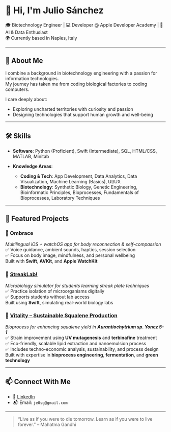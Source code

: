 # 👋 Hi, I'm Julio Sánchez

🎓 Biotechnology Engineer | 💻 Developer @ Apple Developer Academy | 🧠 AI & Data Enthusiast  
🌍 Currently based in Naples, Italy  

---

## 🧩 About Me

I combine a background in biotechnology engineering with a passion for information technologies.  
My journey has taken me from coding biological factories to coding computers.

I care deeply about:
- Exploring uncharted territories with curiosity and passion
- Designing technologies that support human growth and well-being  
  
---

## 🛠️ Skills

- **Software**: Python (Proficient), Swift (Intermediate), SQL, HTML/CSS, MATLAB, Minitab

- **Knowledge Areas**:
  - **Coding & Tech**: App Development, Data Analytics, Data Visualization, Machine Learning (Basics), UI/UX
  - **Biotechnology**: Synthetic Biology, Genetic Engineering, Bioinformatic Principles, Bioprocesses, Fundamentals of Bioprocesses, Laboratory Techniques  
---

## 🧪 Featured Projects


### 🚀 Ombrace
*Multilingual iOS + watchOS app for body reconnection & self-compassion*  
✅ Voice guidance, ambient sounds, haptics, session selection  
✅ Focus on body image, mindfulness, and personal wellbeing  
Built with **Swift**, **AVKit**, and **Apple WatchKit**

### 🧪 [StreakLab!](https://github.com/Juliesg02/App_StreakPlateMethod)
*Microbiology simulator for students learning streak plate techniques*  
✅ Practice isolation of microorganisms digitally  
✅ Supports students without lab access  
Built using **Swift**, simulating real-world biology labs

### 🧪 [Vitality – Sustainable Squalene Production](./docs/Enhanced_production_of_squalene_in_Aurantiochytrium_sp.pdf)  
*Bioprocess for enhancing squalene yield in **Aurantiochytrium sp. Yonez 5-1***  
✅ Strain improvement using **UV mutagenesis** and **terbinafine** treatment  
✅ Eco-friendly, scalable lipid extraction and nanoemulsion process  
✅ Includes techno-economic analysis, sustainability, and process design  
Built with expertise in **bioprocess engineering**, **fermentation**, and **green technology**  

---

## 📫 Connect With Me

- 💼 [LinkedIn](https://www.linkedin.com/in/julioenriquesanchezguajardo/)
- 📬 Email: `je0sg@gmail.com`

---

> “Live as if you were to die tomorrow. Learn as if you were to live forever.” – Mahatma Gandhi
